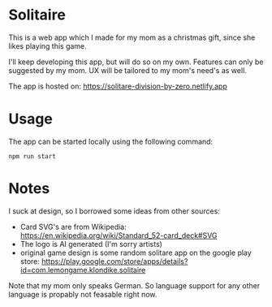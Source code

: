 # Solitaire

This is a web app which I made for my mom as a christmas gift, since she likes playing this game.

I'll keep developing this app, but will do so on my own.
Features can only be suggested by my mom.
UX will be tailored to my mom's need's as well.

The app is hosted on: https://solitare-division-by-zero.netlify.app

# Usage

The app can be started locally using the following command:

```
npm run start
```

# Notes

I suck at design, so I borrowed some ideas from other sources:

- Card SVG's are from Wikipedia: https://en.wikipedia.org/wiki/Standard_52-card_deck#SVG
- The logo is AI generated (I'm sorry artists)
- original game design is some random solitare app on the google play store: https://play.google.com/store/apps/details?id=com.lemongame.klondike.solitaire

Note that my mom only speaks German.
So language support for any other language is propably not feasable right now.
